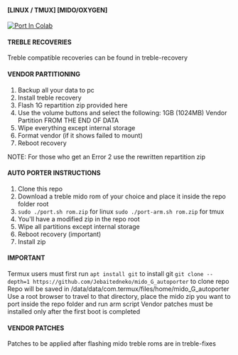 #### [LINUX / TMUX]             [MIDO/OXYGEN] ####

<a href="https://colab.research.google.com/github/JeelPatel231/mido_G_autoporter/blob/master/Mido_G_autoporter.ipynb" target="_parent"><img src="https://colab.research.google.com/assets/colab-badge.svg" alt="Port In Colab"/></a>

#### TREBLE RECOVERIES ####
Treble compatible recoveries can be found in treble-recovery

#### VENDOR PARTITIONING ####
1. Backup all your data to pc
2. Install treble recovery
3. Flash 1G repartition zip provided here
4. Use the volume buttons and select the following:
	1GB (1024MB) Vendor Partition
	FROM THE END OF DATA
5. Wipe everything except internal storage
6. Format vendor (if it shows failed to mount)
7. Reboot recovery

NOTE: For those who get an Error 2 use the rewritten repartition zip

#### AUTO PORTER INSTRUCTIONS ####
1. Clone this repo
2. Download a treble mido rom of your choice and place it inside the repo folder root
3. `sudo ./port.sh rom.zip` for linux
   `sudo ./port-arm.sh rom.zip` for tmux
4. You'll have a modified zip in the repo root
5. Wipe all partitions except internal storage 
6. Reboot recovery (important)
7. Install zip

#### IMPORTANT ####
Termux users must first run `apt install git` to install git
`git clone --depth=1 https://github.com/Jebaitedneko/mido_G_autoporter` to clone repo
Repo will be saved in /data/data/com.termux/files/home/mido_G_autoporter
Use a root browser to travel to that directory, place the mido zip you want to port inside the repo folder and run arm script
Vendor patches must be installed only after the first boot is completed

#### VENDOR PATCHES ####
Patches to be applied after flashing mido treble roms are in treble-fixes
